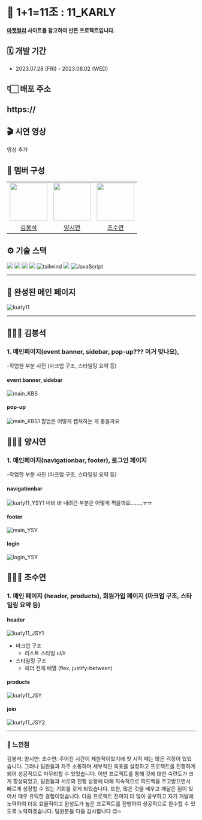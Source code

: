 <!-- README 작성 -->
# 🛒 1+1=11조 : 11_KARLY
#### [마켓컬리](https://www.kurly.com/main) 사이트를 참고하여 만든 프로젝트입니다.
## 🗓️ 개발 기간
- 2023.07.28 (FRI) - 2023.08.02 (WED)
## 👇🏻 배포 주소
https://
---
## 🎬 시연 영상
영상 추가

## 🙌‍ 멤버 구성

<table>
   <tr>
      <td align="center"><img src="https://avatars.githubusercontent.com/u/134563310?v=4" width="100"> </td>
      <td align="center"><img src="https://avatars.githubusercontent.com/u/116864776?v=4" width="100"> </td>
      <td align="center"><img src="https://avatars.githubusercontent.com/u/86372549?v=4" width="100"> </td>
   </tr>   
   <tr>
      <td align="center"><a href="https://github.com/Kim-Min-Jong">김봉석</a> </td>
      <td align="center"><a href="https://github.com/Sirori">양시연</a> </td>
      <td align="center"><a href="https://github.com/JOSuYeoM">조수연</a> </td>
   </tr>
</table>

## ⚙️ 기술 스택
<div>
  <img src="https://img.shields.io/badge/npm-CB3837?style=for-the-badge&logo=npm&logoColor=white">
  <img src="https://img.shields.io/badge/git-F05032?style=for-the-badge&logo=git&logoColor=white">
  <img src="https://img.shields.io/badge/github-181717?style=for-the-badge&logo=github&logoColor=white">
  <img src="https://img.shields.io/badge/html5-E34F26?style=for-the-badge&logo=html5&logoColor=white"> 
  <img alt="tailwind" src ="https://img.shields.io/badge/Tailwind-06B6D4.svg?&style=for-the-badge&logo=TailwindCSS&logoColor=white"/>
  <img src="https://img.shields.io/badge/css3-1572B6?style=for-the-badge&logo=css3&logoColor=white">   
  <img alt="JavaScript" src ="https://img.shields.io/badge/JavaScript-F7DF1E.svg?&style=for-the-badge&logo=JavaScript&logoColor=white"/>
</div>

---
## 📸 완성된 메인 페이지
![kurly11](https://github.com/1plus1equal11/11_Karly/assets/86372549/03dfa991-d743-4561-87ef-0dd453946d2d)

---


## 👨🏻‍💻 김봉석
### 1. 메인페이지(event banner, sidebar, pop-up??? 이거 맞나요), 
-작업한 부분 사진 (마크업 구조, 스타일링 요약 등)
#### event banner, sidebar
![main_KBS](https://github.com/1plus1equal11/11_Karly/assets/86372549/74be700e-d3d8-4ddb-83b5-d37eba7d5f8d)
#### pop-up
![main_KBS1](https://github.com/1plus1equal11/11_Karly/assets/86372549/ab51404b-087c-4c35-bbb4-1f8ceeb7eead)
팝업은 어떻게 캡쳐하는 게 좋을까요 

## 👩🏻‍💻 양시연
### 1. 메인페이지(navigationbar, footer), 로그인 페이지
-작업한 부분 사진 (마크업 구조, 스타일링 요약 등)
#### navigationbar
![kurly11_YSY1](https://github.com/1plus1equal11/11_Karly/assets/86372549/34949004-ca94-471c-af15-75e9ca6b2710)
네비 바 내려간 부분은 어떻게 찍을까요........ㅠㅠ 

#### footer
![main_YSY](https://github.com/1plus1equal11/11_Karly/assets/86372549/f53c6d90-8ae1-476f-94c8-bf207c12f348)

#### login
![login_YSY](https://github.com/1plus1equal11/11_Karly/assets/86372549/8460fbf2-646f-4f01-8af2-578db7b3f118)


## 👩🏻‍💻 조수연
### 1. 메인 페이지 (header, products), 회원가입 페이지 (마크업 구조, 스타일링 요약 등)
#### header 
![kurly11_JSY1](https://github.com/1plus1equal11/11_Karly/assets/86372549/29473b8c-6446-4aca-b8df-530ff8e72d70)
- 마크업 구조
   - 리스트 스타일 ul/li 
- 스타일링 구조
   - 헤더 전체 배열 (flex, justify-between)
#### products
![kurly11_JSY](https://github.com/1plus1equal11/11_Karly/assets/86372549/51b343d3-e867-45db-895b-19036f92553f)
#### join
![kurly11_JSY2](https://github.com/1plus1equal11/11_Karly/assets/86372549/86c96f65-5438-4790-a167-2858969af2bd)








---

### 🤩 느낀점
김봉석: 
양시연:
조수연: 주어진 시간이 제한적이었기에 첫 시작 때는 많은 걱정이 있었습니다. 그러나 팀원들과 자주 소통하며 세부적인 목표를 설정하고 프로젝트를 진행하게 되어 성공적으로 마무리할 수 있었습니다.
이번 프로젝트를 통해 깃에 대한 숙련도가 크게 향상되었고, 팀원들과 서로의 진행 상황에 대해 지속적으로 피드백을 주고받으면서 빠르게 성장할 수 있는 기회를 갖게 되었습니다. 또한, 많은 것을 배우고 깨달은 점이 있어서 매우 유익한 경험이었습니다. 다음 프로젝트 전까지 더 많이 공부하고 자기 개발에 노력하여 더욱 효율적이고 완성도가 높은 프로젝트를 진행하여 성공적으로 완수할 수 있도록 노력하겠습니다. 팀원분들 다들 감사합니다 😊⭐ 















